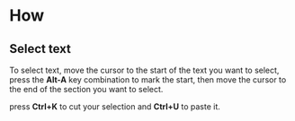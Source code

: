 # How

## Select text

To select text, move the cursor to the start of the text you want to select, press the **Alt-A** key combination to mark the start, then move the cursor to the end of the section you want to select. 

press **Ctrl+K** to cut your selection and **Ctrl+U** to paste it.
